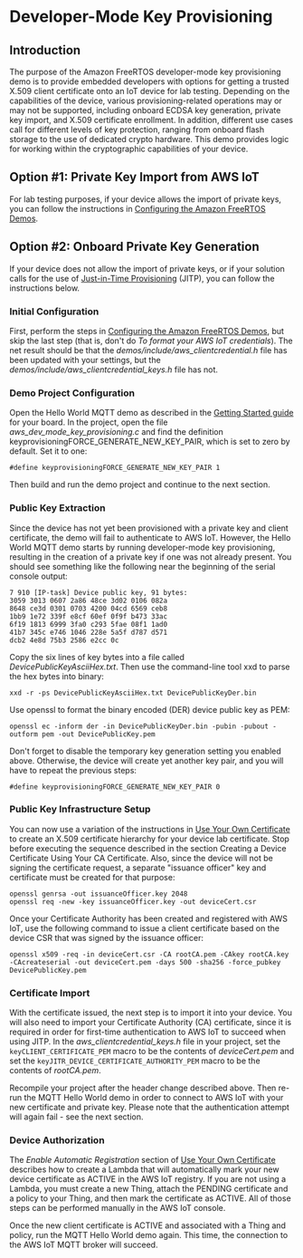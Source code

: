 # Developer-Mode Key Provisioning #
## Introduction ##
The purpose of the Amazon FreeRTOS developer-mode key provisioning demo is to provide embedded developers with options for getting a trusted X.509 client certificate onto an IoT device for lab testing. Depending on the capabilities of the device, various provisioning-related operations may or may not be supported, including onboard ECDSA key generation, private key import, and X.509 certificate enrollment. In addition, different use cases call for different levels of key protection, ranging from onboard flash storage to the use of dedicated crypto hardware. This demo provides logic for working within the cryptographic capabilities of your device.

## Option #1: Private Key Import from AWS IoT ##
For lab testing purposes, if your device allows the import of private keys, you can follow the instructions in [Configuring the Amazon FreeRTOS Demos](https://docs.aws.amazon.com/freertos/latest/userguide/freertos-configure.html). 

## Option #2: Onboard Private Key Generation ##
If your device does not allow the import of private keys, or if your solution calls for the use of [Just-in-Time Provisioning](https://docs.aws.amazon.com/iot/latest/developerguide/jit-provisioning.html) (JITP), you can follow the instructions below.

### Initial Configuration ###
First, perform the steps in [Configuring the Amazon FreeRTOS Demos](https://docs.aws.amazon.com/freertos/latest/userguide/freertos-configure.html), but skip the last step (that is, don't do *To format your AWS IoT credentials*). The net result should be that the *demos/include/aws_clientcredential.h* file has been updated with your settings, but the *demos/include/aws_clientcredential_keys.h* file has not. 

### Demo Project Configuration ###
Open the Hello World MQTT demo as described in the [Getting Started guide](https://docs.aws.amazon.com/freertos/latest/userguide/getting-started-guides.html) for your board. In the project, open the file *aws_dev_mode_key_provisioning.c* and find the definition keyprovisioningFORCE_GENERATE_NEW_KEY_PAIR, which is set to zero by default. Set it to one:

```
#define keyprovisioningFORCE_GENERATE_NEW_KEY_PAIR 1
```

Then build and run the demo project and continue to the next section.

### Public Key Extraction ###
Since the device has not yet been provisioned with a private key and client certificate, the demo will fail to authenticate to AWS IoT. However, the Hello World MQTT demo starts by running developer-mode key provisioning, resulting in the creation of a private key if one was not already present. You should see something like the following near the beginning of the serial console output:

```
7 910 [IP-task] Device public key, 91 bytes:
3059 3013 0607 2a86 48ce 3d02 0106 082a
8648 ce3d 0301 0703 4200 04cd 6569 ceb8
1bb9 1e72 339f e8cf 60ef 0f9f b473 33ac
6f19 1813 6999 3fa0 c293 5fae 08f1 1ad0
41b7 345c e746 1046 228e 5a5f d787 d571
dcb2 4e8d 75b3 2586 e2cc 0c
```

Copy the six lines of key bytes into a file called *DevicePublicKeyAsciiHex.txt*. Then use the command-line tool xxd to parse the hex bytes into binary:

```
xxd -r -ps DevicePublicKeyAsciiHex.txt DevicePublicKeyDer.bin
```

Use openssl to format the binary encoded (DER) device public key as PEM:

```
openssl ec -inform der -in DevicePublicKeyDer.bin -pubin -pubout -outform pem -out DevicePublicKey.pem
```

Don't forget to disable the temporary key generation setting you enabled above. Otherwise, the device will create yet another key pair, and you will have to repeat the previous steps:

```
#define keyprovisioningFORCE_GENERATE_NEW_KEY_PAIR 0
```

### Public Key Infrastructure Setup ###
You can now use a variation of the instructions in [Use Your Own Certificate](https://docs.aws.amazon.com/iot/latest/developerguide/device-certs-your-own.html) to create an X.509 certificate hierarchy for your device lab certificate. Stop before executing the sequence described in the section Creating a Device Certificate Using Your CA Certificate. Also, since the device will not be signing the certificate request, a separate "issuance officer" key and certificate must be created for that purpose:

```
openssl genrsa -out issuanceOfficer.key 2048
openssl req -new -key issuanceOfficer.key -out deviceCert.csr
```

Once your Certificate Authority has been created and registered with AWS IoT, use the following command to issue a client certificate based on the device CSR that was signed by the issuance officer:

```
openssl x509 -req -in deviceCert.csr -CA rootCA.pem -CAkey rootCA.key -CAcreateserial -out deviceCert.pem -days 500 -sha256 -force_pubkey DevicePublicKey.pem
```

### Certificate Import ###
With the certificate issued, the next step is to import it into your device. You will also need to import your Certificate Authority (CA) certificate, since it is required in order for first-time authentication to AWS IoT to succeed when using JITP. In the *aws_clientcredential_keys.h* file in your project, set the `keyCLIENT_CERTIFICATE_PEM` macro to be the contents of *deviceCert.pem* and set the `keyJITR_DEVICE_CERTIFICATE_AUTHORITY_PEM` macro to be the contents of *rootCA.pem*. 

Recompile your project after the header change described above. Then re-run the MQTT Hello World demo in order to connect to AWS IoT with your new certificate and private key. Please note that the authentication attempt will again fail - see the next section.

### Device Authorization ###
The *Enable Automatic Registration* section of [Use Your Own Certificate](https://docs.aws.amazon.com/iot/latest/developerguide/device-certs-your-own.html) describes how to create a Lambda that will automatically mark your new device certificate as ACTIVE in the AWS IoT registry. If you are not using a Lambda, you must create a new Thing, attach the PENDING certificate and a policy to your Thing, and then mark the certificate as ACTIVE. All of those steps can be performed manually in the AWS IoT console. 

Once the new client certificate is ACTIVE and associated with a Thing and policy, run the MQTT Hello World demo again. This time, the connection to the AWS IoT MQTT broker will succeed.
